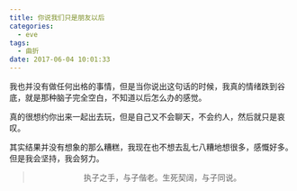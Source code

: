 ```yaml
---
title: 你说我们只是朋友以后
categories:
  - eve
tags:
  - 曲折
date: 2017-06-04 10:01:33
---
```


我也并没有做任何出格的事情，但是当你说出这句话的时候，我真的情绪跌到谷底，就是那种脑子完全空白，不知道以后怎么办的感觉。

真的很想约你出来一起出去玩，但是自己又不会聊天，不会约人，然后就只是哀叹。

其实结果并没有想象的那么糟糕，我现在也不想去乱七八糟地想很多，感慨好多。但是我会坚持，我会努力。


><div align=center>执子之手，与子偕老。生死契阔，与子同说。</div>